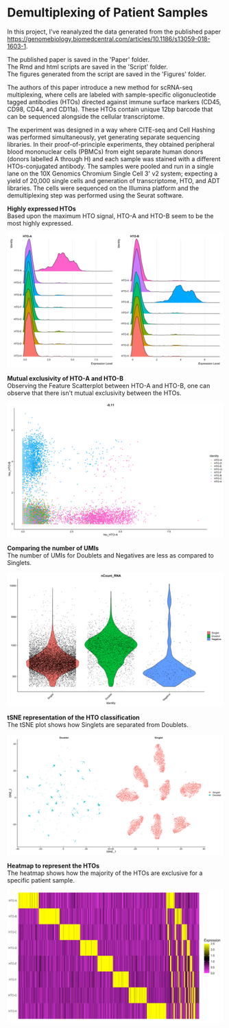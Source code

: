# Demultiplexing of Patient Samples

In this project, I've reanalyzed the data generated from the published paper https://genomebiology.biomedcentral.com/articles/10.1186/s13059-018-1603-1.

The published paper is saved in the 'Paper' folder.    
The Rmd and html scripts are saved in the 'Script' folder.    
The figures generated from the script are saved in the 'Figures' folder.

The authors of this paper introduce a new method for scRNA-seq multiplexing, where cells are labeled with sample-specific oligonucleotide tagged antibodies (HTOs) directed against immune surface markers (CD45, CD98, CD44, and CD11a). These HTOs contain unique 12bp barcode that can be sequenced alongside the cellular transcriptome.

The experiment was designed in a way where CITE-seq and Cell Hashing was performed simultaneously, yet generating separate sequencing libraries. In their proof-of-principle experiments, they obtained peripheral blood mononuclear cells (PBMCs) from eight separate human donors (donors labelled A through H) and each sample was stained with a different HTOs-conjugated antibody. The samples were pooled and run in a single lane on the 10X Genomics Chromium Single Cell 3' v2 system; expecting a yield of 20,000 single cells and generation of transcriptome, HTO, and ADT libraries. The cells were sequenced on the Illumina platform and the demultiplexing step was performed using the Seurat software.

**Highly expressed HTOs**       
Based upon the maximum HTO signal, HTO-A and HTO-B seem to be the most highly expressed.

![](Figures/Ridgeplot.png)

**Mutual exclusivity of HTO-A and HTO-B**    
Observing the Feature Scatterplot between HTO-A and HTO-B, one can observe that there isn't mutual exclusivity between the HTOs.

![](Figures/Scatterplot.png)    

**Comparing the number of UMIs**    
The number of UMIs for Doublets and Negatives are less as compared to Singlets.

![](Figures/violinplot.png)

**tSNE representation of the HTO classification**    
The tSNE plot shows how Singlets are separated from Doublets.     

![](Figures/tsne.png)

**Heatmap to represent the HTOs**    
The heatmap shows how the majority of the HTOs are exclusive for a specific patient sample.

![](Figures/heatmap.png)
